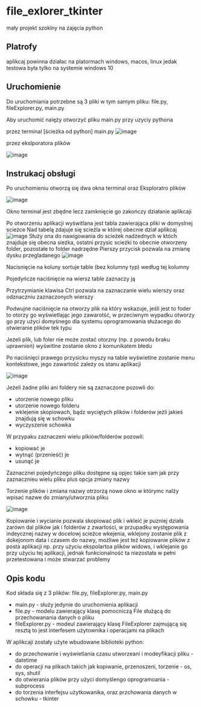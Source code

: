 # file_exlorer_tkinter

 mały projekt szoklny na zajęcia python
 
 ## Platrofy
 
 aplikcaj powinna działac na platormach windows, macos, linux jedak testowa była tylko na systemie windows 10

## Uruchomienie

Do uruchomiania potrzebne są 3 pliki w tym samym pliku: file.py, fileExplorer.py, main.py

Aby uruchomić nalęży otworzyć pliku main.py przy uzyciy pythona

przez terminal [ścieżka od python] main.py
![image](https://github.com/piotrSzokalski/file_exlorer_tkinter/assets/101019797/01665cbb-eec6-4598-b3be-7bd16403a1d2)

przez ekslporatora plików

![image](https://github.com/piotrSzokalski/file_exlorer_tkinter/assets/101019797/830c5fd7-5830-4a90-acb7-bc6662764c06)

## Instrukacj obsługi

Po uruchomieniu otworzą się dwa okna terminal oraz Eksploratro plików

![image](https://github.com/piotrSzokalski/file_exlorer_tkinter/assets/101019797/34b9ce63-0ce8-45fe-b5dd-1d47763ec448)

Okno terminal jest zbędne lecz zamknięcie go zakończy działanie aplikcaji

Po otworzeniu aplikacji wyświtlana jest tabla zawierająca pliki w domyslnej scieżce
Nad tabelą zdajuje się scieżla w której obecnie dział aplikcaj
![image](https://github.com/piotrSzokalski/file_exlorer_tkinter/assets/101019797/e1714939-90ee-4939-91ce-740395410b16)
Służy ona do nawigowania do scieżek nadżednych w któch znajduje się obecna sieżka, ostatni przysic scieżki to obecnie otworzeny folder, pozostałe to folder nadrzędne
Pierszy przycisk pozwala na zmianę dysku przegladanego
![image](https://github.com/piotrSzokalski/file_exlorer_tkinter/assets/101019797/bf57026f-b89a-4dd4-b590-06c1343ee4c0)

Nacisnięcie na koluny sortuje table (bez kolumny typ) według tej kolumny

Pojedyńcze naciśnięcie na wiersz table zaznaczy ją

Przytrzymianie klawisa Ctrl pozwala na zaznaczanie wielu wierszy oraz odznaczniu zaznaczonych wierszy

Podwujne naciśnięcie na otworzy plik na który wskazuje, jeśli jest to foder to otorzy go wyświetlając jego zawarotść, w przeciwnym wypadku otworzy go przy użyci domyśnego dla systemu oprogramowania służacego do otwieranie plików tek typu

Jeżeli plik, lub foler nie może zostać otorzny (np. z powodu braku uprawnień) wyświtlne zostanie okno z komunikatem błedu

Po naciśnięci prawego przysicku myszy na table wyświetlne zostanie menu kontekstowe, jego zawartość zależy os stanu aplikacji

![image](https://github.com/piotrSzokalski/file_exlorer_tkinter/assets/101019797/a88cfe07-329d-46ad-9cdf-90c20f3e9a78)

Jeżeli żadne pliki ani foldery nie są zaznaczone pozowli do:
- utorzenie nowego pliku
- utorzenie nowego folderu
- wklejenie skopiowach, bądz wyciętych plików i folderów jeżli jakieś znajdują się w schowku
- wyczyszenie schowka

W przypaku zaznaczeni wielu plkiów/folderów pozowli:
- kopiować je
- wytnąć (przenieść) je
- usunąć je

Zaznacznei pojedyńczego pliku dostępne są opjec takie sam jak przy zaznacznieu wielu pliku plus opcja zmiany nazwy

Torzenie plików i zmiana nazwy otrzorzą nowe okno w którymc nalży wpisać nazwe do zmiany/utworznia pliku

![image](https://github.com/piotrSzokalski/file_exlorer_tkinter/assets/101019797/1cfe4da5-569a-47e2-97ee-f8ad6cb35b0e)

Kopiowanie i wycianie pozwala skopiować plik i wkleić je puzniej działa zarówn dal plików jak i folderów z zwartości, w przupadku występowania indeycznej nazwy w docelowj scieżce wkejenia, wklejony zostanie plik z dokejonom data i czasem do nazwy, możliwe jest też kopiowanie plików z posta aplikacji np. przy użyciu ekspolartoa plików widows, i wklejanie go przy użyciu tej aplikacji, jednak funkcionalność ta niezostała w pełni przetestowana i może stwarzać problemy

## Opis kodu

Kod składa się z 3 plików: file.py, fileExplorer.py, main.py

- main.py - służy jedynie do uruchomienia aplikacji
- file.py - modelu zawierający klasę pomocniczą File służącą do przechowanania danych o pliku
- fileExplorer.py - modeul zawierający klasę FileExplorer zajmującą się resztą to jest interfesem użytownika i operacjami na plikach

W aplikcaji zostały użyte wbudowane biblioteki python:
-  do przechowanie i wyświetlania czasu utworzeani i modeyfikacji pliku - datetime
-  do operacji na plikach takich jak kopiwanie, przenoszeni, torzenie - os, sys, shutil
-  do otwierania plików przy użyci domyślengo oprogramoania - subprocess
-  do torzenia interfejsu użytkowanika, oraz przchowania danych w schowku - tkinter 


